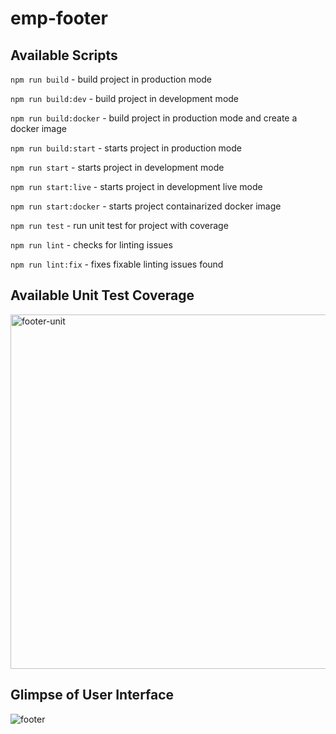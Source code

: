 # emp-footer

## Available Scripts

`npm run build` - build project in production mode

`npm run build:dev` - build project in development mode 

`npm run build:docker` - build project in production mode and create a docker image

`npm run build:start` - starts project in production mode 

`npm run start` - starts project in development mode

`npm run start:live` - starts project in development live mode 

`npm run start:docker` - starts project containarized docker image

`npm run test` - run unit test for project with coverage

`npm run lint` - checks for linting issues

`npm run lint:fix` - fixes fixable linting issues found

## Available Unit Test Coverage 

<img width="567" alt="footer-unit" src="https://github.com/ipreencekmr/emp-footer/assets/3636918/3c880fea-4ad4-41ba-952b-a9c7509b83bf">

## Glimpse of User Interface

![footer](https://github.com/ipreencekmr/emp-footer/assets/3636918/81e3107e-c8a0-439f-8988-fa4616e18027)


